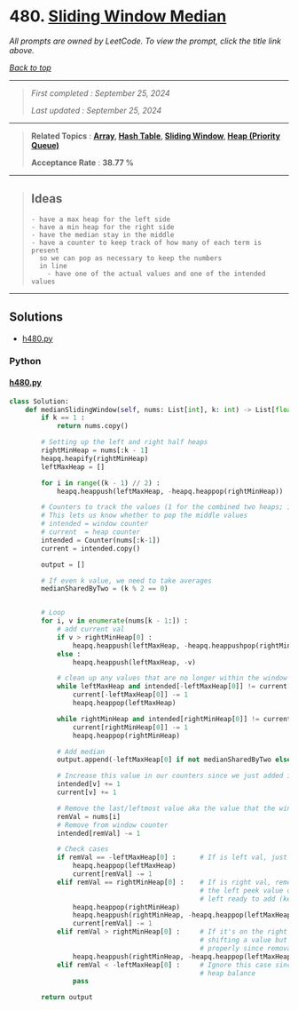 # 480. [Sliding Window Median](<https://leetcode.com/problems/sliding-window-median>)

*All prompts are owned by LeetCode. To view the prompt, click the title link above.*

*[Back to top](<../README.md>)*

------

> *First completed : September 25, 2024*
>
> *Last updated : September 25, 2024*

------

> **Related Topics** : **[Array](<by_topic/Array.md>), [Hash Table](<by_topic/Hash Table.md>), [Sliding Window](<by_topic/Sliding Window.md>), [Heap (Priority Queue)](<by_topic/Heap (Priority Queue).md>)**
>
> **Acceptance Rate** : **38.77 %**

------

> 
> ## Ideas
> ```
> - have a max heap for the left side
> - have a min heap for the right side
> - have the median stay in the middle
> - have a counter to keep track of how many of each term is present
>   so we can pop as necessary to keep the numbers
>   in line 
>     - have one of the actual values and one of the intended values
> ```
> 

------

## Solutions

- [h480.py](<../my-submissions/h480.py>)
### Python
#### [h480.py](<../my-submissions/h480.py>)
```Python
class Solution:
    def medianSlidingWindow(self, nums: List[int], k: int) -> List[float]:
        if k == 1 :
            return nums.copy()

        # Setting up the left and right half heaps
        rightMinHeap = nums[:k - 1]
        heapq.heapify(rightMinHeap)
        leftMaxHeap = []

        for i in range((k - 1) // 2) :
            heapq.heappush(leftMaxHeap, -heapq.heappop(rightMinHeap))

        # Counters to track the values (1 for the combined two heaps; 1 for the window)
        # This lets us know whether to pop the middle values
        # intended = window counter
        # current  = heap counter
        intended = Counter(nums[:k-1])
        current = intended.copy()

        output = []

        # If even k value, we need to take averages
        medianSharedByTwo = (k % 2 == 0)


        # Loop
        for i, v in enumerate(nums[k - 1:]) :
            # add current val
            if v > rightMinHeap[0] :
                heapq.heappush(leftMaxHeap, -heapq.heappushpop(rightMinHeap, v))
            else :
                heapq.heappush(leftMaxHeap, -v)

            # clean up any values that are no longer within the window
            while leftMaxHeap and intended[-leftMaxHeap[0]] != current[-leftMaxHeap[0]] :
                current[-leftMaxHeap[0]] -= 1
                heapq.heappop(leftMaxHeap)

            while rightMinHeap and intended[rightMinHeap[0]] != current[rightMinHeap[0]] :
                current[rightMinHeap[0]] -= 1
                heapq.heappop(rightMinHeap)

            # Add median
            output.append(-leftMaxHeap[0] if not medianSharedByTwo else (-leftMaxHeap[0] + rightMinHeap[0]) / 2)

            # Increase this value in our counters since we just added it
            intended[v] += 1
            current[v] += 1

            # Remove the last/leftmost value aka the value that the window is leaving
            remVal = nums[i]
            # Remove from window counter
            intended[remVal] -= 1

            # Check cases
            if remVal == -leftMaxHeap[0] :      # If is left val, just remove it
                heapq.heappop(leftMaxHeap)
                current[remVal] -= 1
            elif remVal == rightMinHeap[0] :    # If is right val, remove it and shift 
                                                # the left peek value over to keep the 
                                                # left ready to add (keep it lighter by default)
                heapq.heappop(rightMinHeap)
                heapq.heappush(rightMinHeap, -heapq.heappop(leftMaxHeap))
                current[remVal] -= 1
            elif remVal > rightMinHeap[0] :     # If it's on the right half, balance it out by 
                                                # shifting a value but don't bother removing it 
                                                # properly since removal operations are expensive
                heapq.heappush(rightMinHeap, -heapq.heappop(leftMaxHeap))
            elif remVal < -leftMaxHeap[0] :     # Ignore this case since it doesn't affect our 
                                                # heap balance
                pass

        return output

```

